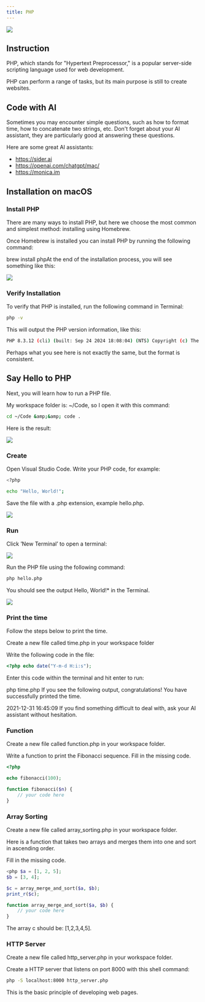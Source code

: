 ```yaml
---
title: PHP
---
```


![](./images/03-PHP_1.jpeg)

## Instruction

PHP, which stands for "Hypertext Preprocessor," is a popular server-side scripting language used for web development.

PHP can perform a range of tasks, but its main purpose is still to create websites.

## Code with AI

Sometimes you may encounter simple questions, such as how to format time, how to concatenate two strings, etc. Don't forget about your AI assistant, they are particularly good at answering these questions.

Here are some great AI assistants:

- https://sider.ai
- https://openai.com/chatgpt/mac/
- https://monica.im

## Installation on macOS

### Install PHP

There are many ways to install PHP, but here we choose the most common and simplest method: installing using Homebrew.

Once Homebrew is installed you can install PHP by running the following command:

brew install phpAt the end of the installation process, you will see something like this:

![](./images/03-PHP_2.png)

### Verify Installation

To verify that PHP is installed, run the following command in Terminal:

```bash
php -v
```

This will output the PHP version information, like this:

```bash
PHP 8.3.12 (cli) (built: Sep 24 2024 18:08:04) (NTS) Copyright (c) The PHP Group Zend Engine v4.3.12, Copyright (c) Zend Technologies with Zend OPcache v8.3.12, Copyright (c), by Zend Technologies
```

Perhaps what you see here is not exactly the same, but the format is consistent.

## Say Hello to PHP

Next, you will learn how to run a PHP file.

My workspace folder is: ~/Code, so I open it with this command:

```bash
cd ~/Code &amp;&amp; code .
```

Here is the result:

![](./images/03-PHP_3.png)

### Create

Open Visual Studio Code. Write your PHP code, for example:

```bash
<?php

echo "Hello, World!";
```

Save the file with a .php extension, example hello.php.

![](./images/03-PHP_4.png)

### Run

Click ’New Terminal’ to open a terminal:

![](./images/03-PHP_5.png)

Run the PHP file using the following command:

```bash
php hello.php
```

You should see the output Hello, World!\* in the Terminal.

![](./images/03-PHP_6.png)

### Print the time

Follow the steps below to print the time.

Create a new file called time.php in your workspace folder

Write the following code in the file:

```php
<?php echo date("Y-m-d H:i:s");
```

Enter this code within the terminal and hit enter to run:

php time.php If you see the following output, congratulations! You have successfully printed the time.

2021-12-31 16:45:09 If you find something difficult to deal with, ask your AI assistant without hesitation.

### Function

Create a new file called function.php in your workspace folder.

Write a function to print the Fibonacci sequence. Fill in the missing code.

```php
<?php

echo fibonacci(100);

function fibonacci($n) {
    // your code here
}
```

### Array Sorting

Create a new file called array_sorting.php in your workspace folder.

Here is a function that takes two arrays and merges them into one and sort in ascending order.

Fill in the missing code.

```php
<php $a = [1, 2, 5];
$b = [3, 4];

$c = array_merge_and_sort($a, $b);
print_r($c);

function array_merge_and_sort($a, $b) {
    // your code here
}
```

The array c should be: [1,2,3,4,5].

### HTTP Server

Create a new file called http_server.php in your workspace folder.

Create a HTTP server that listens on port 8000 with this shell command:

```bash
php -S localhost:8000 http_server.php
```

This is the basic principle of developing web pages.
